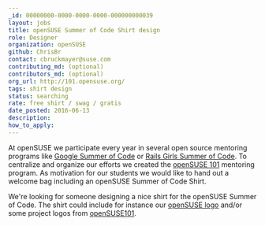 ```yaml
---
_id: 00000000-0000-0000-0000-000000000039
layout: jobs
title: openSUSE Summer of Code Shirt design
role: Designer
organization: openSUSE
github: ChrisBr
contact: cbruckmayer@suse.com
contributing_md: (optional)
contributors_md: (optional)
org_url: http://101.opensuse.org/
tags: shirt design
status: searching
rate: free shirt / swag / gratis
date_posted: 2016-06-13
description:
how_to_apply:
---
```

At openSUSE we participate every year in several open source mentoring programs like [Google Summer of Code](https://summerofcode.withgoogle.com/organizations/4794149198888960/)  or [Rails Girls Summer of Code](http://railsgirlssummerofcode.org/).
To centralize and organize our efforts we created the [openSUSE 101](http://101.opensuse.org/) mentoring program.
As motivation for our students we would like to hand out a welcome bag including an openSUSE Summer of Code Shirt.

We're looking for someone designing a nice shirt for the openSUSE Summer of Code.
The shirt could include for instance our [openSUSE logo](https://upload.wikimedia.org/wikipedia/en/thumb/9/98/OpenSUSE_official-logo-color.svg/1280px-OpenSUSE_official-logo-color.svg.png) and/or some project logos from [openSUSE101](http://101.opensuse.org/).
